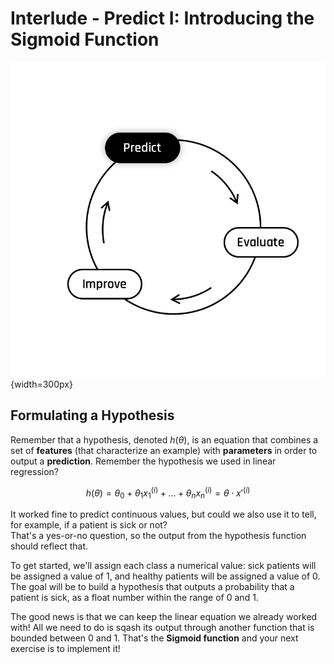 # Interlude - Predict I: Introducing the Sigmoid Function

![The Learning Cycle - Predict](../assets/Predict.png){width=300px}  

## Formulating a Hypothesis  
Remember that a hypothesis, denoted $h(\theta)$, is an equation that combines a set of **features** (that characterize an example) with **parameters** in order to output a **prediction**. Remember the hypothesis we used in linear regression?  

$$
h(\theta) = \theta_0 + \theta_{1} x_{1}^{(i)} + \dots + \theta_{n} x_{n}^{(i)} = \theta \cdot x'^{(i)}
$$

It worked fine to predict continuous values, but could we also use it to tell, for example, if a patient is sick or not?  
That's a yes-or-no question, so the output from the hypothesis function should reflect that.

To get started, we'll assign each class a numerical value: sick patients will be assigned a value of 1, and healthy patients will be assigned a value of 0. The goal will be to build a hypothesis that outputs a probability that a patient is sick, as a float number within the range of 0 and 1.

The good news is that we can keep the linear equation we already worked with! All we need to do is sqash its output through another function that is bounded between 0 and 1. That's the **Sigmoid function** and your next exercise is to implement it!
